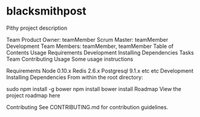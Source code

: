 # blacksmithpost

Pithy project description

Team
Product Owner: teamMember
Scrum Master: teamMember
Development Team Members: teamMember, teamMember
Table of Contents
Usage
Requirements
Development
Installing Dependencies
Tasks
Team
Contributing
Usage
Some usage instructions

Requirements
Node 0.10.x
Redis 2.6.x
Postgresql 9.1.x
etc
etc
Development
Installing Dependencies
From within the root directory:

sudo npm install -g bower
npm install
bower install
Roadmap
View the project roadmap here

Contributing
See CONTRIBUTING.md for contribution guidelines.